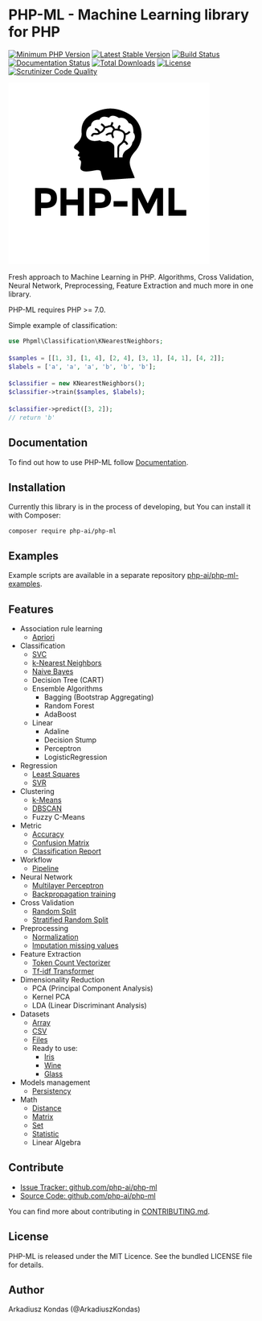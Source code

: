 # PHP-ML - Machine Learning library for PHP

[![Minimum PHP Version](https://img.shields.io/badge/php-%3E%3D%207.0-8892BF.svg)](https://php.net/)
[![Latest Stable Version](https://img.shields.io/packagist/v/php-ai/php-ml.svg)](https://packagist.org/packages/php-ai/php-ml)
[![Build Status](https://scrutinizer-ci.com/g/php-ai/php-ml/badges/build.png?b=develop)](https://scrutinizer-ci.com/g/php-ai/php-ml/build-status/develop)
[![Documentation Status](https://readthedocs.org/projects/php-ml/badge/?version=master)](http://php-ml.readthedocs.org/)
[![Total Downloads](https://poser.pugx.org/php-ai/php-ml/downloads.svg)](https://packagist.org/packages/php-ai/php-ml)
[![License](https://poser.pugx.org/php-ai/php-ml/license.svg)](https://packagist.org/packages/php-ai/php-ml)
[![Scrutinizer Code Quality](https://scrutinizer-ci.com/g/php-ai/php-ml/badges/quality-score.png?b=develop)](https://scrutinizer-ci.com/g/php-ai/php-ml/?branch=develop)

![PHP-ML - Machine Learning library for PHP](docs/assets/php-ml-logo.png)

Fresh approach to Machine Learning in PHP. Algorithms, Cross Validation, Neural Network, Preprocessing, Feature Extraction and much more in one library.

PHP-ML requires PHP >= 7.0.

Simple example of classification:
```php
use Phpml\Classification\KNearestNeighbors;

$samples = [[1, 3], [1, 4], [2, 4], [3, 1], [4, 1], [4, 2]];
$labels = ['a', 'a', 'a', 'b', 'b', 'b'];

$classifier = new KNearestNeighbors();
$classifier->train($samples, $labels);

$classifier->predict([3, 2]);
// return 'b'
```

## Documentation

To find out how to use PHP-ML follow [Documentation](http://php-ml.readthedocs.org/).

## Installation

Currently this library is in the process of developing, but You can install it with Composer:

```
composer require php-ai/php-ml
```

## Examples

Example scripts are available in a separate repository [php-ai/php-ml-examples](https://github.com/php-ai/php-ml-examples).

## Features

* Association rule learning
    * [Apriori](http://php-ml.readthedocs.io/en/latest/machine-learning/association/apriori/)
* Classification
    * [SVC](http://php-ml.readthedocs.io/en/latest/machine-learning/classification/svc/)
    * [k-Nearest Neighbors](http://php-ml.readthedocs.io/en/latest/machine-learning/classification/k-nearest-neighbors/)
    * [Naive Bayes](http://php-ml.readthedocs.io/en/latest/machine-learning/classification/naive-bayes/)
    * Decision Tree (CART)
    * Ensemble Algorithms
        * Bagging (Bootstrap Aggregating)
        * Random Forest
        * AdaBoost
    * Linear
        * Adaline
        * Decision Stump
        * Perceptron
        * LogisticRegression
* Regression
    * [Least Squares](http://php-ml.readthedocs.io/en/latest/machine-learning/regression/least-squares/)
    * [SVR](http://php-ml.readthedocs.io/en/latest/machine-learning/regression/svr/)
* Clustering
    * [k-Means](http://php-ml.readthedocs.io/en/latest/machine-learning/clustering/k-means/)
    * [DBSCAN](http://php-ml.readthedocs.io/en/latest/machine-learning/clustering/dbscan/)
    * Fuzzy C-Means
* Metric
    * [Accuracy](http://php-ml.readthedocs.io/en/latest/machine-learning/metric/accuracy/)
    * [Confusion Matrix](http://php-ml.readthedocs.io/en/latest/machine-learning/metric/confusion-matrix/)
    * [Classification Report](http://php-ml.readthedocs.io/en/latest/machine-learning/metric/classification-report/)
* Workflow
    * [Pipeline](http://php-ml.readthedocs.io/en/latest/machine-learning/workflow/pipeline)
* Neural Network
    * [Multilayer Perceptron](http://php-ml.readthedocs.io/en/latest/machine-learning/neural-network/multilayer-perceptron/)
    * [Backpropagation training](http://php-ml.readthedocs.io/en/latest/machine-learning/neural-network/backpropagation/)
* Cross Validation
    * [Random Split](http://php-ml.readthedocs.io/en/latest/machine-learning/cross-validation/random-split/)
    * [Stratified Random Split](http://php-ml.readthedocs.io/en/latest/machine-learning/cross-validation/stratified-random-split/)
* Preprocessing
    * [Normalization](http://php-ml.readthedocs.io/en/latest/machine-learning/preprocessing/normalization/)
    * [Imputation missing values](http://php-ml.readthedocs.io/en/latest/machine-learning/preprocessing/imputation-missing-values/)
* Feature Extraction
    * [Token Count Vectorizer](http://php-ml.readthedocs.io/en/latest/machine-learning/feature-extraction/token-count-vectorizer/)
    * [Tf-idf Transformer](http://php-ml.readthedocs.io/en/latest/machine-learning/feature-extraction/tf-idf-transformer/)
* Dimensionality Reduction
    * PCA (Principal Component Analysis)
    * Kernel PCA
    * LDA (Linear Discriminant Analysis)
* Datasets
    * [Array](http://php-ml.readthedocs.io/en/latest/machine-learning/datasets/array-dataset/)
    * [CSV](http://php-ml.readthedocs.io/en/latest/machine-learning/datasets/csv-dataset/)
    * [Files](http://php-ml.readthedocs.io/en/latest/machine-learning/datasets/files-dataset/)
    * Ready to use:
        * [Iris](http://php-ml.readthedocs.io/en/latest/machine-learning/datasets/demo/iris/)
        * [Wine](http://php-ml.readthedocs.io/en/latest/machine-learning/datasets/demo/wine/)
        * [Glass](http://php-ml.readthedocs.io/en/latest/machine-learning/datasets/demo/glass/)
* Models management
    * [Persistency](http://php-ml.readthedocs.io/en/latest/machine-learning/model-manager/persistency/)
* Math
    * [Distance](http://php-ml.readthedocs.io/en/latest/math/distance/)
    * [Matrix](http://php-ml.readthedocs.io/en/latest/math/matrix/)
    * [Set](http://php-ml.readthedocs.io/en/latest/math/set/)
    * [Statistic](http://php-ml.readthedocs.io/en/latest/math/statistic/)
	* Linear Algebra

## Contribute

- [Issue Tracker: github.com/php-ai/php-ml](https://github.com/php-ai/php-ml/issues)
- [Source Code:  github.com/php-ai/php-ml](https://github.com/php-ai/php-ml)

You can find more about contributing in [CONTRIBUTING.md](CONTRIBUTING.md).

## License

PHP-ML is released under the MIT Licence. See the bundled LICENSE file for details.

## Author

Arkadiusz Kondas (@ArkadiuszKondas)
